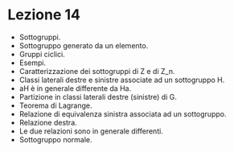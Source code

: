 # Lezione 14
- Sottogruppi. 
- Sottogruppo generato da un elemento. 
- Gruppi ciclici. 
- Esempi. 
- Caratterizzazione dei sottogruppi di Z e di Z_n.
- Classi laterali destre e sinistre associate ad un sottogruppo H. 
- aH è in generale differente da Ha.
- Partizione in classi laterali destre (sinistre) di G. 
- Teorema di Lagrange. 
- Relazione di equivalenza sinistra associata ad un sottogruppo. 
- Relazione destra. 
- Le due relazioni sono in generale differenti. 
- Sottogruppo normale.